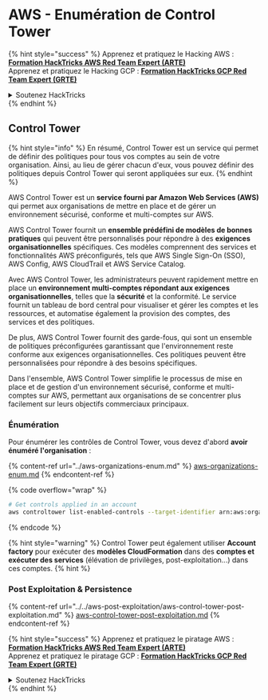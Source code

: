 # AWS - Enumération de Control Tower

{% hint style="success" %}
Apprenez et pratiquez le Hacking AWS :<img src="/.gitbook/assets/image.png" alt="" data-size="line">[**Formation HackTricks AWS Red Team Expert (ARTE)**](https://training.hacktricks.xyz/courses/arte)<img src="/.gitbook/assets/image.png" alt="" data-size="line">\
Apprenez et pratiquez le Hacking GCP : <img src="/.gitbook/assets/image (2).png" alt="" data-size="line">[**Formation HackTricks GCP Red Team Expert (GRTE)**<img src="/.gitbook/assets/image (2).png" alt="" data-size="line">](https://training.hacktricks.xyz/courses/grte)

<details>

<summary>Soutenez HackTricks</summary>

* Consultez les [**plans d'abonnement**](https://github.com/sponsors/carlospolop)!
* **Rejoignez le** 💬 [**groupe Discord**](https://discord.gg/hRep4RUj7f) ou le [**groupe Telegram**](https://t.me/peass) ou **suivez-nous** sur **Twitter** 🐦 [**@hacktricks\_live**](https://twitter.com/hacktricks\_live)**.**
* **Partagez des astuces de piratage en soumettant des PR aux** [**HackTricks**](https://github.com/carlospolop/hacktricks) et [**HackTricks Cloud**](https://github.com/carlospolop/hacktricks-cloud) dépôts GitHub.

</details>
{% endhint %}

## Control Tower

{% hint style="info" %}
En résumé, Control Tower est un service qui permet de définir des politiques pour tous vos comptes au sein de votre organisation. Ainsi, au lieu de gérer chacun d'eux, vous pouvez définir des politiques depuis Control Tower qui seront appliquées sur eux.
{% endhint %}

AWS Control Tower est un **service fourni par Amazon Web Services (AWS)** qui permet aux organisations de mettre en place et de gérer un environnement sécurisé, conforme et multi-comptes sur AWS.

AWS Control Tower fournit un **ensemble prédéfini de modèles de bonnes pratiques** qui peuvent être personnalisés pour répondre à des **exigences organisationnelles** spécifiques. Ces modèles comprennent des services et fonctionnalités AWS préconfigurés, tels que AWS Single Sign-On (SSO), AWS Config, AWS CloudTrail et AWS Service Catalog.

Avec AWS Control Tower, les administrateurs peuvent rapidement mettre en place un **environnement multi-comptes répondant aux exigences organisationnelles**, telles que la **sécurité** et la conformité. Le service fournit un tableau de bord central pour visualiser et gérer les comptes et les ressources, et automatise également la provision des comptes, des services et des politiques.

De plus, AWS Control Tower fournit des garde-fous, qui sont un ensemble de politiques préconfigurées garantissant que l'environnement reste conforme aux exigences organisationnelles. Ces politiques peuvent être personnalisées pour répondre à des besoins spécifiques.

Dans l'ensemble, AWS Control Tower simplifie le processus de mise en place et de gestion d'un environnement sécurisé, conforme et multi-comptes sur AWS, permettant aux organisations de se concentrer plus facilement sur leurs objectifs commerciaux principaux.

### Énumération

Pour énumérer les contrôles de Control Tower, vous devez d'abord **avoir énuméré l'organisation** :

{% content-ref url="../aws-organizations-enum.md" %}
[aws-organizations-enum.md](../aws-organizations-enum.md)
{% endcontent-ref %}

{% code overflow="wrap" %}
```bash
# Get controls applied in an account
aws controltower list-enabled-controls --target-identifier arn:aws:organizations::<acc_id>:ou/<ou-id>
```
{% endcode %}

{% hint style="warning" %}
Control Tower peut également utiliser **Account factory** pour exécuter des **modèles CloudFormation** dans des **comptes et exécuter des services** (élévation de privilèges, post-exploitation...) dans ces comptes.
{% hint %}

### Post Exploitation & Persistence

{% content-ref url="../../aws-post-exploitation/aws-control-tower-post-exploitation.md" %}
[aws-control-tower-post-exploitation.md](../../aws-post-exploitation/aws-control-tower-post-exploitation.md)
{% endcontent-ref %}

{% hint style="success" %}
Apprenez et pratiquez le piratage AWS : <img src="/.gitbook/assets/image.png" alt="" data-size="line">[**Formation HackTricks AWS Red Team Expert (ARTE)**](https://training.hacktricks.xyz/courses/arte)<img src="/.gitbook/assets/image.png" alt="" data-size="line">\
Apprenez et pratiquez le piratage GCP : <img src="/.gitbook/assets/image (2).png" alt="" data-size="line">[**Formation HackTricks GCP Red Team Expert (GRTE)**<img src="/.gitbook/assets/image (2).png" alt="" data-size="line">](https://training.hacktricks.xyz/courses/grte)

<details>

<summary>Soutenez HackTricks</summary>

* Consultez les [**plans d'abonnement**](https://github.com/sponsors/carlospolop)!
* **Rejoignez le** 💬 [**groupe Discord**](https://discord.gg/hRep4RUj7f) ou le [**groupe Telegram**](https://t.me/peass) ou **suivez-nous** sur **Twitter** 🐦 [**@hacktricks\_live**](https://twitter.com/hacktricks\_live)**.**
* **Partagez des astuces de piratage en soumettant des PR aux** [**HackTricks**](https://github.com/carlospolop/hacktricks) et [**HackTricks Cloud**](https://github.com/carlospolop/hacktricks-cloud) dépôts GitHub.

</details>
{% endhint %}
